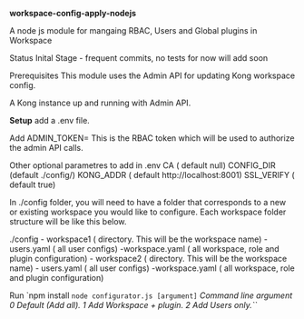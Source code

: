 **workspace-config-apply-nodejs**

A node js module for mangaing RBAC, Users and Global plugins in Workspace

Status
Inital Stage - frequent commits, no tests for now will add soon

Prerequisites
This module uses the Admin API for updating Kong workspace config.

A Kong instance up and running with Admin API.


**Setup**
add a .env file.

Add ADMIN_TOKEN= This is the RBAC token which will be used to authorize the admin API calls.

Other optional parametres to add in .env 
CA ( default null) 
CONFIG_DIR (default ./config/) 
KONG_ADDR ( default http://localhost:8001) 
SSL_VERIFY ( default true)

In ./config folder, you will need to have a folder that corresponds to a new or existing workspace you would like to configure. Each workspace folder structure will be like this below.

./config 
	- workspace1 ( directory. This will be the workspace name) 
		- users.yaml ( all user configs) 
		-workspace.yaml ( all workspace, role and plugin configuration) 
	- workspace2 ( directory. This will be the workspace name) 
			- users.yaml ( all user configs)
			-workspace.yaml ( all workspace, role and plugin configuration)

Run
`npm install
``node configurator.js [argument]``
*Command line argument 
 0 Default (Add all). 
 1 Add Workspace + plugin. 
 2 Add Users only.``*
